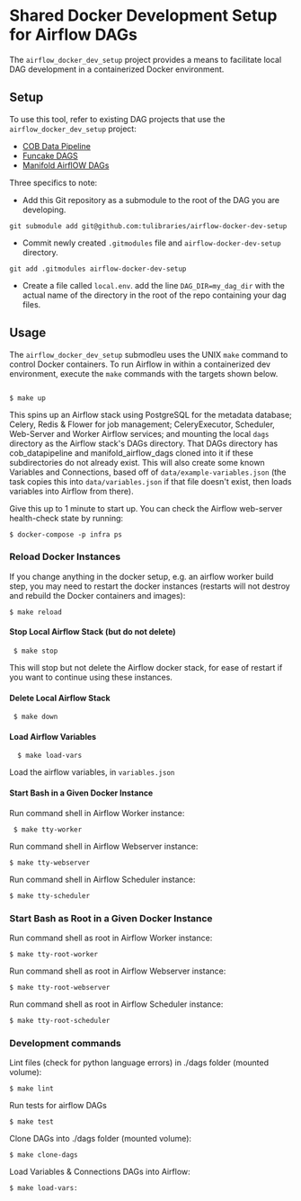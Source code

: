 # Shared Docker Development Setup for Airflow DAGs


The `airflow_docker_dev_setup` project provides a means to facilitate local DAG development in a containerized Docker environment.


## Setup

To use this tool, refer to existing DAG projects that use the `airflow_docker_dev_setup` project:

- [COB Data Pipeline](https://github.com/tulibraries/cob_datapipeline/)
- [Funcake DAGS](https://github.com/tulibraries/funcake_dags)
- [Manifold AirflOW DAGs](https://github.com/tulibraries/manifold_airflow_dags/)

Three specifics to note:

- Add this Git repository as a submodule to the root of the DAG you are developing.

```
git submodule add git@github.com:tulibraries/airflow-docker-dev-setup
```

- Commit newly created `.gitmodules` file and `airflow-docker-dev-setup` directory. 

```
git add .gitmodules airflow-docker-dev-setup
```

- Create a file called `local.env`. add the line `DAG_DIR=my_dag_dir` with the actual name of the directory in the root of the repo containing your dag files.


## Usage

The `airflow_docker_dev_setup` submodleu uses the UNIX `make` command to control Docker containers. To run Airflow in within a containerized dev environment, execute the `make` commands with the targets shown below. 

```

$ make up

```

This spins up an Airflow stack using PostgreSQL for the metadata database; Celery, Redis & Flower for job management; CeleryExecutor, Scheduler, Web-Server and Worker Airflow services; and mounting the local `dags` directory as the Airflow stack's DAGs directory. That DAGs directory has cob_datapipeline and manifold_airflow_dags cloned into it if these subdirectories do not already exist. This will also create some known Variables and Connections, based off of `data/example-variables.json` (the task copies this into `data/variables.json` if that file doesn't exist, then loads variables into Airflow from there).

Give this up to 1 minute to start up. You can check the Airflow web-server health-check state by running:

```
$ docker-compose -p infra ps
```

### Reload Docker Instances

If you change anything in the docker setup, e.g. an airflow worker build step, you may need to restart the docker instances (restarts will not destroy and rebuild the Docker containers and images):

```
$ make reload
```

#### Stop Local Airflow Stack (but do not delete)

```
 $ make stop
```

This will stop but not delete the Airflow docker stack, for ease of restart if you want to continue using these instances.

#### Delete Local Airflow Stack

```
 $ make down
```

#### Load Airflow Variables

```
  $ make load-vars
```

Load the airflow variables, in `variables.json`


#### Start Bash in a Given Docker Instance

Run command shell in Airflow Worker instance:

```
 $ make tty-worker
```

Run command shell in Airflow Webserver instance:

```
$ make tty-webserver
```

Run command shell in Airflow Scheduler instance:

```
$ make tty-scheduler
```

### Start Bash as Root in a Given Docker Instance

Run command shell as root in Airflow Worker instance:

```
$ make tty-root-worker
```

Run command shell as root in Airflow Webserver instance:

```
$ make tty-root-webserver
```
Run command shell as root in Airflow Scheduler instance:

```
$ make tty-root-scheduler
```

### Development commands

Lint files (check for python language errors) in ./dags folder (mounted volume):

```
$ make lint
```

Run tests for airflow DAGs

```
$ make test
```

Clone DAGs into ./dags folder (mounted volume):

```
$ make clone-dags
```

Load Variables & Connections DAGs into Airflow:

```
$ make load-vars:
```
